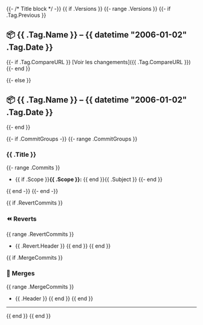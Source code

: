 {{- /* Title block */ -}}
{{ if .Versions }}
{{- range .Versions }}
{{- if .Tag.Previous }}
## 📦 {{ .Tag.Name }} – {{ datetime "2006-01-02" .Tag.Date }}

{{- if .Tag.CompareURL }}
[Voir les changements]({{ .Tag.CompareURL }})
{{- end }}

{{- else }}
## 📦 {{ .Tag.Name }} – {{ datetime "2006-01-02" .Tag.Date }}
{{- end }}

{{- if .CommitGroups -}}
{{- range .CommitGroups }}
### {{ .Title }}

{{- range .Commits }}
- {{ if .Scope }}**{{ .Scope }}:** {{ end }}{{ .Subject }}
{{- end }}

{{ end -}}
{{- end -}}

{{ if .RevertCommits }}
### ⏪ Reverts

{{ range .RevertCommits }}
- {{ .Revert.Header }}
{{ end }}
{{ end }}

{{ if .MergeCommits }}
### 🔀 Merges

{{ range .MergeCommits }}
- {{ .Header }}
{{ end }}
{{ end }}

---
{{ end }}
{{ end }}